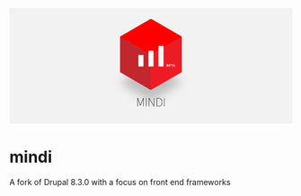 ![Mindi](/core/misc/screenshot.png?raw=true "Mindi")

# mindi
A fork of Drupal 8.3.0 with a focus on front end frameworks
